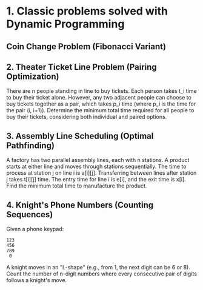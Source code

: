 # 1. Classic problems solved with Dynamic Programming
## Coin Change Problem (Fibonacci Variant)

## 2. Theater Ticket Line Problem (Pairing Optimization)
There are n people standing in line to buy tickets. Each person takes t_i time to buy their ticket alone. However, any two adjacent people can choose to buy tickets together as a pair, which takes p_i time (where p_i is the time for the pair (i, i+1)). Determine the minimum total time required for all people to buy their tickets, considering both individual and paired options.

## 3. Assembly Line Scheduling (Optimal Pathfinding)
A factory has two parallel assembly lines, each with n stations. A product starts at either line and moves through stations sequentially. The time to process at station j on line i is a[i][j]. Transferring between lines after station j takes t[i][j] time. The entry time for line i is e[i], and the exit time is x[i]. Find the minimum total time to manufacture the product.

## 4. Knight's Phone Numbers (Counting Sequences)
Given a phone keypad:
```
123
456
789
 0
```
A knight moves in an "L-shape" (e.g., from 1, the next digit can be 6 or 8). Count the number of n-digit numbers where every consecutive pair of digits follows a knight's move.

